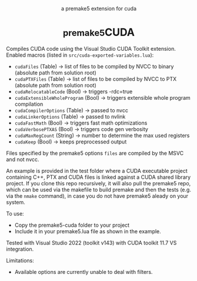<div align="center">
   <p>a premake5 extension for cuda</p>
   <h1><small>premake5</small><strong>CUDA</strong></h1>
</div>

Compiles CUDA code using the Visual Studio CUDA Toolkit extension. Enabled macros (listed in `src/cuda-exported-variables.lua`):
- `cudaFiles` (Table) -> list of files to be compiled by NVCC to binary (absolute path from solution root)
- `cudaPTXFiles` (Table) -> list of files to be compiled by NVCC to PTX (absolute path from solution root)
- `cudaRelocatableCode` (Bool) -> triggers -rdc=true
- `cudaExtensibleWholeProgram` (Bool) -> triggers extensible whole program compilation
- `cudaCompilerOptions` (Table) -> passed to nvcc
- `cudaLinkerOptions` (Table) -> passed to nvlink
- `cudaFastMath` (Bool) -> triggers fast math optimizations
- `cudaVerbosePTXAS` (Bool) -> triggers code gen verbosity
- `cudaMaxRegCount` (String) -> number to determine the max used registers
- `cudaKeep` (Bool) -> keeps preprocessed output

Files specified by the premake5 options `files`  are compiled by the MSVC and not nvcc.

An example is provided in the test folder where a CUDA executable project containing C++, PTX and CUDA files is linked against a CUDA shared library project. If you clone this repo recursively, it will also pull the premake5 repo, which can be used via the makefile to build premake and then the tests (e.g. via the `nmake` command), in case you do not have premake5 aleady on your system.

To use:
- Copy the premake5-cuda folder to your project
- Include it in your premake5.lua file as shown in the example.

Tested with Visual Studio 2022 (toolkit v143) with CUDA toolkit 11.7 VS integration.

Limitations:
- Available options are currently unable to deal with filters.
